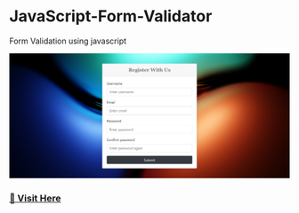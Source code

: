 # JavaScript-Form-Validator

Form Validation using javascript

![form-dogrulama](Demo.png)

### [🚀 Visit Here](https://dipmandal353.github.io/Form-validation-using-js/ "🚀 Visit Here")
